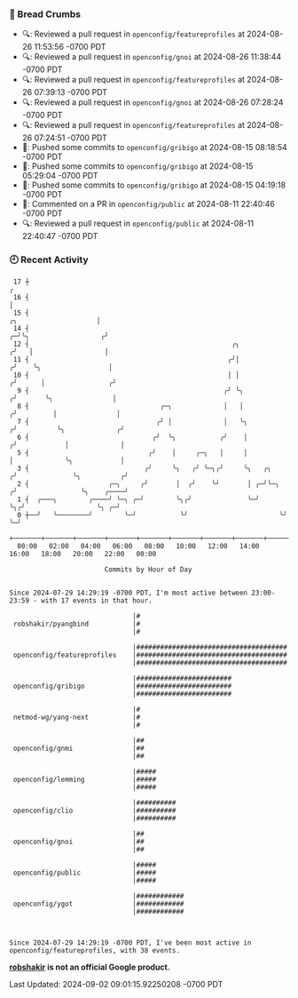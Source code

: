 ### 🍞 Bread Crumbs

 * 🔍: Reviewed a pull request in  `openconfig/featureprofiles` at 2024-08-26 11:53:56 -0700 PDT
 * 🔍: Reviewed a pull request in  `openconfig/gnoi` at 2024-08-26 11:38:44 -0700 PDT
 * 🔍: Reviewed a pull request in  `openconfig/featureprofiles` at 2024-08-26 07:39:13 -0700 PDT
 * 🔍: Reviewed a pull request in  `openconfig/gnoi` at 2024-08-26 07:28:24 -0700 PDT
 * 🔍: Reviewed a pull request in  `openconfig/featureprofiles` at 2024-08-26 07:24:51 -0700 PDT
 * 🚢: Pushed some commits to `openconfig/gribigo` at 2024-08-15 08:18:54 -0700 PDT
 * 🚢: Pushed some commits to `openconfig/gribigo` at 2024-08-15 05:29:04 -0700 PDT
 * 🚢: Pushed some commits to `openconfig/gribigo` at 2024-08-15 04:19:18 -0700 PDT
 * 💬: Commented on a PR in  `openconfig/public` at 2024-08-11 22:40:46 -0700 PDT
 * 🔍: Reviewed a pull request in  `openconfig/public` at 2024-08-11 22:40:47 -0700 PDT

### 🕘 Recent Activity
```
 17 ┼                                                                                                  ╭
 16 ┤                                                                                                  │
 15 ┤                                                                            ╭╮                    │
 14 ┤                                                                          ╭─╯╰╮                  ╭╯
 12 ┤                                                   ╭╮                    ╭╯   │                  │
 11 ┤                                                  ╭╯│                   ╭╯    ╰╮                 │
 10 ┤                                                  │ │                  ╭╯      │                ╭╯
  9 ┤                                                 ╭╯ ╰╮                ╭╯       ╰╮               │
  8 ┤                                 ╭─╮             │   │               ╭╯         │               │
  7 ┤                                ╭╯ │             │   ╰╮             ╭╯          ╰╮             ╭╯
  6 ┤                               ╭╯  ╰╮           ╭╯    │            ╭╯            │             │
  5 ┤                              ╭╯    │     ╭─╮   │     │            │             ╰╮            │
  3 ┤                             ╭╯     ╰╮   ╭╯ ╰─╮╭╯     ╰╮   ╭╮     ╭╯              ╰╮          ╭╯
  2 ┤                    ╭─╮     ╭╯       │  ╭╯    ╰╯       │ ╭─╯╰─╮  ╭╯                ╰╮    ╭────╯
  1 ┤  ╭───╮        ╭────╯ ╰─╮ ╭─╯        ╰╮╭╯              ╰─╯    ╰╮╭╯                  ╰╮ ╭─╯
  0 ┼──╯   ╰────────╯        ╰─╯           ╰╯                       ╰╯                    ╰─╯
    +───────+───────+───────+───────+───────+───────+───────+───────+───────+───────+───────+───────+────
  00:00   02:00   04:00   06:00   08:00   10:00   12:00   14:00   16:00   18:00   20:00   22:00   00:00   

						Commits by Hour of Day


Since 2024-07-29 14:29:19 -0700 PDT, I'm most active between 23:00-23:59 - with 17 events in that hour.

```



```
                               |#
 robshakir/pyangbind           |#
                               |#

                               |######################################
 openconfig/featureprofiles    |######################################
                               |######################################

                               |########################
 openconfig/gribigo            |########################
                               |########################

                               |#
 netmod-wg/yang-next           |#
                               |#

                               |##
 openconfig/gnmi               |##
                               |##

                               |#####
 openconfig/lemming            |#####
                               |#####

                               |##########
 openconfig/clio               |##########
                               |##########

                               |##
 openconfig/gnoi               |##
                               |##

                               |#####
 openconfig/public             |#####
                               |#####

                               |############
 openconfig/ygot               |############
                               |############



Since 2024-07-29 14:29:19 -0700 PDT, I've been most active in openconfig/featureprofiles, with 38 events.

```
**[robshakir](mailto:robjs@google.com) is not an official Google product.**  


Last Updated: 2024-09-02 09:01:15.92250208 -0700 PDT

